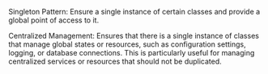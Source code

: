 Singleton Pattern: Ensure a single instance of certain classes and provide a global point of access to it.

Centralized Management: Ensures that there is a single instance of classes that manage global states or resources, such as configuration settings, logging, or database connections. This is particularly useful for managing centralized services or resources that should not be duplicated.